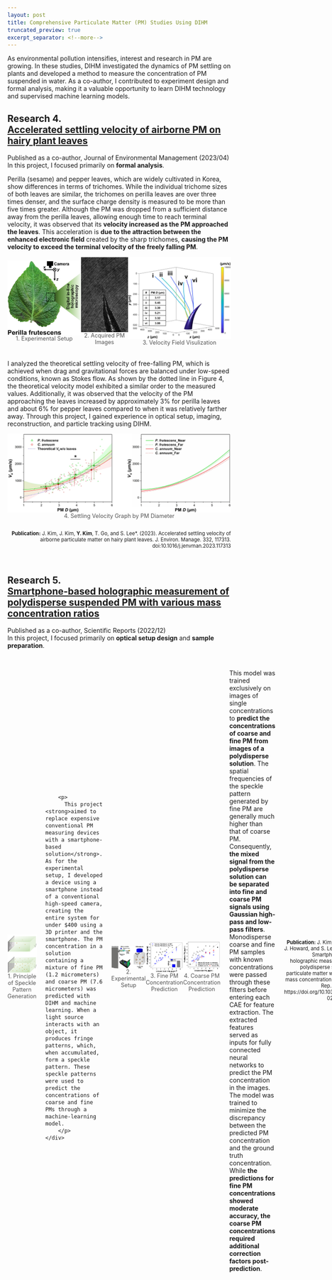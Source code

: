 ```yaml
---
layout: post
title: Comprehensive Particulate Matter (PM) Studies Using DIHM
truncated_preview: true
excerpt_separator: <!--more-->
---
```


<div class="message">
As environmental pollution intensifies, interest and research in PM are growing. In these studies, DIHM investigated the dynamics of PM settling on plants and developed a method to measure the concentration of PM suspended in water. As a co-author, I contributed to experiment design and formal analysis, making it a valuable opportunity to learn DIHM technology and supervised machine learning models.
</div>

<h2> Research 4. <br><a href="https://www.sciencedirect.com/science/article/pii/S0301479723001019">Accelerated settling velocity of airborne PM on hairy plant leaves</a></h2>

Published as a co-author, Journal of Environmental Management (2023/04)<br>In this project, I focused primarily on <strong>formal analysis</strong>.

Perilla (sesame) and pepper leaves, which are widely cultivated in Korea, show differences in terms of trichomes. While the individual trichome sizes of both leaves are similar, the trichomes on perilla leaves are over three times denser, and the surface charge density is measured to be more than five times greater.  Although the PM was dropped from a sufficient distance away from the perilla leaves, allowing enough time to reach terminal velocity, it was observed that its <strong>velocity increased as the PM approached the leaves</strong>. This acceleration is <strong> due to the attraction between the enhanced electronic field</strong> created by the sharp trichomes, <strong>causing the PM velocity to exceed the terminal velocity of the freely falling PM</strong>.

<div style="display: flex; justify-content: space-around; align-items: center;">
  <figure style="margin: 0; text-align: center;">
    <img src="/Research/figures/Leaf1.jpg" alt="Perilla leaf" style="width: 250px; height: auto; display: block; margin: 0 auto;">
    <figcaption style="font-size: 0.9em; color: #555;">1. Experimental Setup</figcaption>
  </figure>
  <figure style="margin: 0; text-align: center;">
    <img src="/Research/figures/Leaf3.gif" alt="Acquired images" style="width: 160px; height: auto; display: block; margin: 0 auto;">
    <figcaption style="font-size: 0.9em; color: #555;">2. Acquired PM Images</figcaption>
  </figure>
  <figure style="margin: 0; text-align: center;">
    <img src="/Research/figures/Leaf2.jpeg" alt="Velocity visualization" style="width: 350px; height: auto; display: block; margin: 0 auto;">
    <figcaption style="font-size: 0.9em; color: #555;">3. Velocity Field Visulization</figcaption>
  </figure>
</div>

<br>I analyzed the theoretical settling velocity of free-falling PM, which is achieved when drag and gravitational forces are balanced under low-speed conditions, known as Stokes flow. As shown by the dotted line in Figure 4, the theoretical velocity model exhibited a similar order to the measured values. Additionally, it was observed that the velocity of the PM approaching the leaves increased by approximately 3% for perilla leaves and about 6% for pepper leaves compared to when it was relatively farther away. Through this project, I gained experience in optical setup, imaging, reconstruction, and particle tracking using DIHM.

<figure style="margin: 0; text-align: center;">
  <img src="/Research/figures/Leaf4.jpg" alt="Velocity distribution" style="width: auto; height: auto; display: block; margin: 0 auto;">
  <figcaption style="font-size: 0.9em; color: #555;">4. Settling Velocity Graph by PM Diameter</figcaption>
</figure>

<p style="font-size: 0.8em; text-align: right;"><br><b>Publication:</b> J. Kim, J. Kim, <b>Y. Kim</b>, T. Go, and S. Lee*. (2023). Accelerated settling velocity of airborne particulate matter on hairy plant leaves. J. Environ. Manage. 332, 117313. doi:10.1016/j.jenvman.2023.117313</p>
<br>

<h2>Research 5. <br><a href="https://www.nature.com/articles/s41598-022-27215-6">Smartphone-based holographic measurement of polydisperse suspended PM with various mass concentration ratios</a></h2>

Published as a co-author, Scientific Reports (2022/12)<br>In this project, I focused primarily on <strong>optical setup design</strong> and <strong>sample preparation</strong>.
<br>
<div style="display: flex; justify-content: space-around; align-items: center; gap: 20px;">
    <figure style="margin: 0; text-align: center;">
      <img src="/Research/figures/smart1.jpeg" alt="Velocity distribution" style="width: 250; height: auto; display: block; margin: 0 auto;">
      <figcaption style="font-size: 0.9em; color: #555;">1. Principle of Speckle Pattern Generation</figcaption>
    </figure>
    <div class="text">
        
        <p>
          This project <strong>aimed to replace expensive conventional PM measuring devices with a smartphone-based solution</strong>. As for the experimental setup, I developed a device using a smartphone instead of a conventional high-speed camera, creating the entire system for under $400 using a 3D printer and the smartphone. The PM concentration in a solution containing a mixture of fine PM (1.2 micrometers) and coarse PM (7.6 micrometers) was predicted with DIHM and machine learning. When a light source interacts with an object, it produces fringe patterns, which, when accumulated, form a speckle pattern. These speckle patterns were used to predict the concentrations of coarse and fine PMs through a machine-learning model.
        </p>
    </div>
</div>


<div style="display: flex; justify-content: space-around; align-items: center;">
  <figure style="margin: 0; text-align: center;">
    <img src="/Research/figures/smart2.png" alt="Experimental setup" style="width: 350px; height: auto; display: block; margin: 0 auto;">
    <figcaption style="font-size: 0.9em; color: #555;">2. Experimental Setup</figcaption>
  </figure>
  <figure style="margin: 0; text-align: center;">
    <img src="/Research/figures/smart3.png" alt="Fine PM concentration prediction" style="width: 250px; height: auto; display: block; margin: 0 auto;">
    <figcaption style="font-size: 0.9em; color: #555;">3. Fine PM Concentration Prediction</figcaption>
  </figure>
  <figure style="margin: 0; text-align: center;">
    <img src="/Research/figures/smart4.png" alt="Coarse PM concentration prediction" style="width: 250px; height: auto; display: block; margin: 0 auto;">
    <figcaption style="font-size: 0.9em; color: #555;">4. Coarse PM Concentration Prediction</figcaption>
  </figure>
</div>

<br>This model was trained exclusively on images of single concentrations to <strong>predict the concentrations of coarse and fine PM from images of a polydisperse solution</strong>. The spatial frequencies of the speckle pattern generated by fine PM are generally much higher than that of coarse PM. Consequently, <strong>the mixed signal from the polydisperse solution can be separated into fine and coarse PM signals using Gaussian high-pass and low-pass filters</strong>. Monodisperse coarse and fine PM samples with known concentrations were passed through these filters before entering each CAE for feature extraction. The extracted features served as inputs for fully connected neural networks to predict the PM concentration in the images. The model was trained to minimize the discrepancy between the predicted PM concentration and the ground truth concentration. While <strong>the predictions for fine PM concentrations showed moderate accuracy, the coarse PM concentrations required additional correction factors post-prediction</strong>. 

<p style="font-size: 0.8em; text-align: right;"><br><b>Publication:</b> J. Kim, <b>Y. Kim</b>, K. J. Howard, and S. Lee*. (2022). Smartphone-based holographic measurement of polydisperse suspended particulate matter with various mass concentration ratios. Sci. Rep. 12, 22609. https://doi.org/10.1038/s41598-022-27215-6</p>
